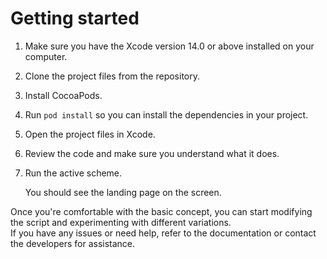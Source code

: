 # Getting started

1. Make sure you have the Xcode version 14.0 or above installed on your computer.
2. Clone the project files from the repository.
3. Install CocoaPods.
4. Run `pod install` so you can install the dependencies in your project.
5. Open the project files in Xcode.
6. Review the code and make sure you understand what it does.
7. Run the active scheme.

   You should see the landing page on the screen.

Once you're comfortable with the basic concept, you can start modifying the script and experimenting with different variations.  
If you have any issues or need help, refer to the documentation or contact the developers for assistance.  
